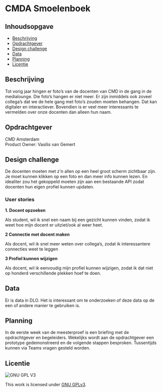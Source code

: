 # CMDA Smoelenboek

<!--![CMDA Smoelenboek](...)-->

## Inhoudsopgave
  * [Beschrijving](#beschrijving)
  * [Opdrachtgever](#opdrachtgever)
  * [Design challenge](#design-challege)
  * [Data](#data)
  * [Planning](#planning)
  * [Licentie](#licentie)

## Beschrijving
Tot vorig jaar hingen er foto’s van de docenten van CMD in de gang in de medialounge. Die foto’s hangen er niet meer. Er zijn inmiddels ook zoveel collega’s dat we de hele gang met foto’s zouden moeten behangen. Dat kan digitaler en interactiever. Bovendien is er veel meer interessants te vermelden over onze docenten dan alleen hun naam.

## Opdrachtgever
CMD Amsterdam  
Product Owner: Vasilis van Gemert

## Design challenge
De docenten moeten met z'n allen op een heel groot scherm zichtbaar zijn. Je moet kunnen klikken op een foto en dan meer info kunnen lezen. En idealiter zou het gekoppeld moeten zijn aan een bestaande API zodat docenten hun eigen profiel kunnen updaten.

### User stories
**1. Docent opzoeken**

Als student,
wil ik snel een naam bij een gezicht kunnen vinden, zodat ik weet hoe mijn docent er uitziet/ook al weer heet.

**2 Connectie met docent maken**

Als docent,
wil ik snel meer weten over collega’s, zodat ik interessantere connecties weet te leggen

**3 Profiel kunnen wijzigen**

Als docent,
wil ik eenvoudig mijn profiel kunnen wijzigen, zodat ik dat niet op honderd verschillende plekken hoef te doen.

## Data
Er is data in DLO. Het is interessant om te onderzoeken of deze data op de een of andere manier te gebruiken is.

## Planning
In de eerste week van de meesterproef is een briefing met de opdrachtgever en begeleiders. Wekelijks wordt aan de opdrachtgever een prototype gedemonstreerd en de volgende stappen besproken. Tussentijds kunnen via Teams vragen gesteld worden.

## Licentie

![GNU GPL V3](https://www.gnu.org/graphics/gplv3-127x51.png)

This work is licensed under [GNU GPLv3](./LICENSE).
